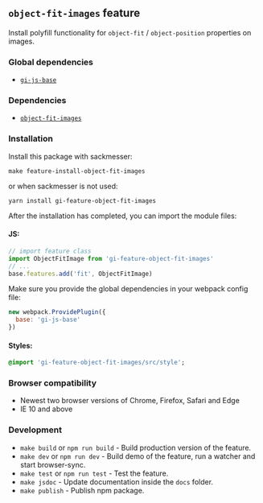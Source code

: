 ## `object-fit-images` feature

Install polyfill functionality for `object-fit` / `object-position` properties on images.

### Global dependencies

* [`gi-js-base`](https://github.com/Goldinteractive/js-base)

### Dependencies

* [`object-fit-images`](https://github.com/bfred-it/object-fit-images)

### Installation

Install this package with sackmesser:

    make feature-install-object-fit-images

or when sackmesser is not used:

    yarn install gi-feature-object-fit-images

After the installation has completed, you can import the module files:

#### JS:

```javascript
// import feature class
import ObjectFitImage from 'gi-feature-object-fit-images'
// ...
base.features.add('fit', ObjectFitImage)
```

Make sure you provide the global dependencies in your webpack config file:

```javascript
new webpack.ProvidePlugin({
  base: 'gi-js-base'
})
```

#### Styles:

```sass
@import 'gi-feature-object-fit-images/src/style';
```

### Browser compatibility

* Newest two browser versions of Chrome, Firefox, Safari and Edge
* IE 10 and above

### Development

* `make build` or `npm run build` - Build production version of the feature.
* `make dev` or `npm run dev` - Build demo of the feature, run a watcher and start browser-sync.
* `make test` or `npm run test` - Test the feature.
* `make jsdoc` - Update documentation inside the `docs` folder.
* `make publish` - Publish npm package.
